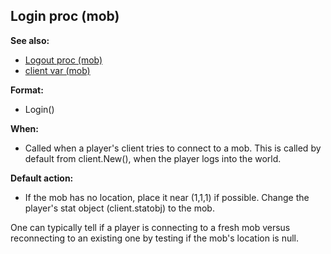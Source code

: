 ## Login proc (mob)
**See also:**
*   [Logout proc (mob)](/mob/proc/Logout)
*   [client var (mob)](/mob/var/client)
<!-- -->
**Format:**
*   Login()
<!-- -->
**When:**
*   Called when a player\'s client tries to connect to a mob. This is
    called by default from client.New(), when the player logs into the
    world.
<!-- -->
**Default action:**
*   If the mob has no location, place it near (1,1,1) if possible.
    Change the player\'s stat object (client.statobj) to the mob.


One can typically tell if a player is connecting to a fresh mob
versus reconnecting to an existing one by testing if the mob\'s location
is null.